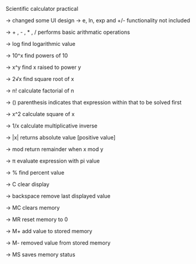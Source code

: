 Scientific calculator practical

-> changed some UI design
-> e, ln, exp and +/- functionality not included

-> + , - , \* , / performs basic arithmatic operations

-> log find logarithmic value

-> 10^x find powers of 10

-> x^y find x raised to power y

-> 2√x find square root of x

-> n! calculate factorial of n

-> () parenthesis indicates that expression within that to be solved first

-> x^2 calculate square of x

-> 1/x calculate multiplicative inverse

-> |x| returns absolute value [positive value]

-> mod return remainder when x mod y

-> π evaluate expression with pi value

-> % find percent value

-> C clear display

-> backspace remove last displayed value

-> MC clears memory

-> MR reset memory to 0

-> M+ add value to stored memory

-> M- removed value from stored memory

-> MS saves memory status
